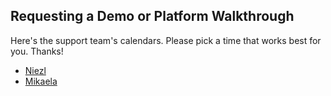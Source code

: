## Requesting a Demo or Platform Walkthrough

Here's the support team's calendars. Please pick a time that works best for you. Thanks!

- [Niezl](https://calendly.com/niezl-m)
- [Mikaela](https://calendly.com/mikaela-lasig/)
